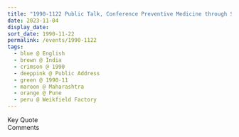 ```yaml
---
title: "1990-1122 Public Talk, Conference Preventive Medicine through Sahaja Yoga, Day 2, Weikfield Factory, Pune, Maharashtra, India"
date: 2023-11-04
display_date: 
sort_date: 1990-11-22
permalink: /events/1990-1122
tags:
  - blue @ English
  - brown @ India
  - crimson @ 1990
  - deeppink @ Public Address
  - green @ 1990-11
  - maroon @ Maharashtra
  - orange @ Pune
  - peru @ Weikfield Factory
---
```


<wave-list>
  <list-title color="green" width="75">Key Quote</list-title>
  <list-item color="BlanchedAlmond"  width="200"></list-item>
  <list-item color="Lavender"></list-item>
  <list-item color="BlanchedAlmond"></list-item>
</wave-list>

<br>

<wave-list>
  <list-title color="green" width="75">Comments</list-title>
  <list-item color="BlanchedAlmond"  width="200"></list-item>
  <list-item color="Lavender"></list-item>
  <list-item color="BlanchedAlmond"></list-item>
</wave-list>